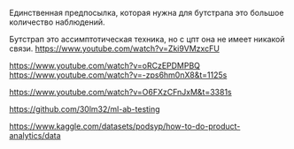 Единственная предпосылка, которая нужна для бутстрапа это большое количество наблюдений. 

Бутстрап это ассимптотическая техника, но с цпт она не имеет никакой связи. 
https://www.youtube.com/watch?v=Zki9VMzxcFU

https://www.youtube.com/watch?v=oRCzEPDMPBQ
https://www.youtube.com/watch?v=-zps6hm0nX8&t=1125s


https://www.youtube.com/watch?v=O6FXzCFnJxM&t=3381s



https://github.com/30lm32/ml-ab-testing


https://www.kaggle.com/datasets/podsyp/how-to-do-product-analytics/data